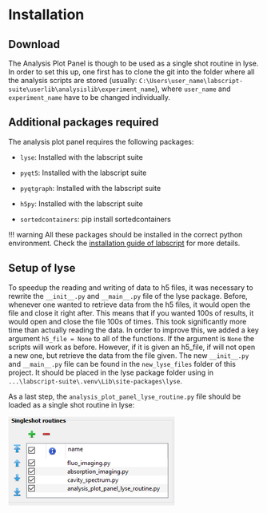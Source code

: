 # Installation

## Download

The Analysis Plot Panel is though to be used as a single shot routine in lyse. In order to set this up, one first has to clone the git into the folder where all the analysis scripts are stored (usually: `C:\Users\user_name\labscript-suite\userlib\analysislib\experiment_name`), where `user_name` and `experiment_name` have to be changed individually.

## Additional packages required

The analysis plot panel requires the following packages:

- `lyse`: Installed with the labscript suite 

- `pyqt5`: Installed with the labscript suite 

- `pyqtgraph`: Installed with the labscript suite 

- `h5py`: Installed with the labscript suite

- `sortedcontainers`: pip install sortedcontainers

!!! warning 
	All these packages should be installed in the correct python environment. Check the [installation guide of labscript](https://docs.labscriptsuite.org/en/stable/installation/setting-up-an-environment/#choosing-an-installation-method) for more details.

## Setup of lyse

To speedup the reading and writing of data to h5 files, it was necessary to rewrite the `__init__.py` and `__main__.py` file of the lyse package. Before, whenever one wanted to retrieve data from the h5 files, it would open the file and close it right after. This means that if you wanted 100s of results, it would open and close the file 100s of times. This took significantly more time than actually reading the data. In order to improve this, we added a key argument `h5_file = None` to all of the functions. If the argument is `None` the scripts will work as before. However, if it is given an h5_file, if will not open a new one, but retrieve the data from the file given. The new `__init__.py` and `__main__.py` file can be found in the `new_lyse_files` folder of this project. It should be placed in the lyse package folder using in `...\labscript-suite\.venv\Lib\site-packages\lyse`.

As a last step, the `analysis_plot_panel_lyse_routine.py` file should be loaded as a single shot routine in lyse:

![](lyse_config.PNG)

